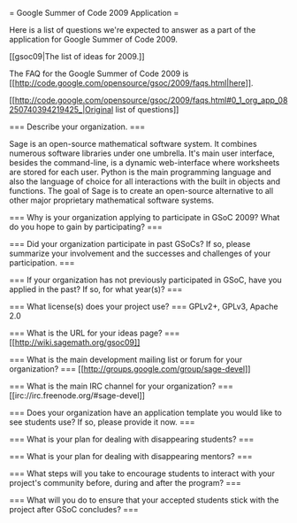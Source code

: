 = Google Summer of Code 2009 Application =

Here is a list of questions we're expected to answer as a part of the application for Google Summer of Code 2009.

[[gsoc09|The list of ideas for 2009.]]

The FAQ for the Google Summer of Code 2009 is [[http://code.google.com/opensource/gsoc/2009/faqs.html|here]].

[[http://code.google.com/opensource/gsoc/2009/faqs.html#0_1_org_app_08250740394219425_|Original list of questions]] 

=== Describe your organization. ===

Sage is an open-source mathematical software system. It combines numerous software libraries under one umbrella. It's main user interface, besides the command-line, is a dynamic web-interface where worksheets are stored for each user. Python is the main programming language and also the language of choice for all interactions with the built in objects and functions. The goal of Sage is to create an open-source alternative to all other major proprietary mathematical software systems. 

=== Why is your organization applying to participate in GSoC 2009? What do you hope to gain by participating? ===

=== Did your organization participate in past GSoCs? If so, please summarize your involvement and the successes and challenges of your participation. ===

=== If your organization has not previously participated in GSoC, have you applied in the past? If so, for what year(s)? ===

=== What license(s) does your project use? ===
GPLv2+, GPLv3, Apache 2.0

=== What is the URL for your ideas page? ===
[[http://wiki.sagemath.org/gsoc09]]

=== What is the main development mailing list or forum for your organization? ===
[[http://groups.google.com/group/sage-devel]]

=== What is the main IRC channel for your organization? ===
[[irc://irc.freenode.org/#sage-devel]]

=== Does your organization have an application template you would like to see students use? If so, please provide it now. ===

=== What is your plan for dealing with disappearing students? ===

=== What is your plan for dealing with disappearing mentors? ===

=== What steps will you take to encourage students to interact with your project's community before, during and after the program? ===

=== What will you do to ensure that your accepted students stick with the project after GSoC concludes? ===
